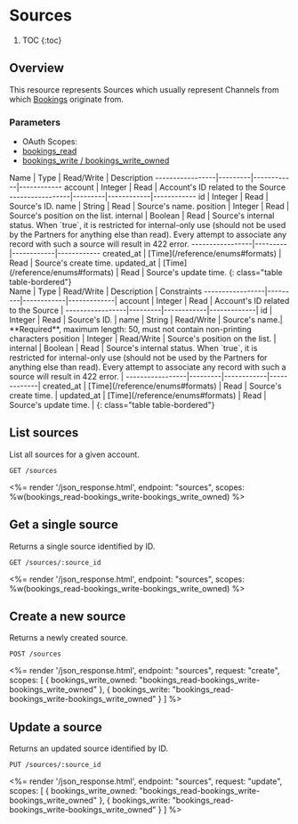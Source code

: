 # Sources

1. TOC
{:toc}

## Overview

This resource represents Sources which usually represent Channels from which [Bookings](/reference/endpoints/Bookings/) originate from.

### Parameters
<ul class="nav nav-pills" role="tablist">
  <li class="disabled"><a>OAuth Scopes:</a></li>
  <li class="active"><a href="#bookings_read" role="tab" data-toggle="pill">bookings_read</a></li>
  <li><a href="#bookings_write-bookings_write_owned" role="tab" data-toggle="pill">bookings_write / bookings_write_owned</a></li>
</ul>
<div class="tab-content" markdown="1">
  <div class="tab-pane active" id="bookings_read" markdown="1">
Name             | Type    | Read/Write | Description
-----------------|---------|------------|------------
account          | Integer | Read       | Account's ID related to the Source
-----------------|---------|------------|------------
id               | Integer | Read       | Source's ID.
name             | String  | Read       | Source's name.
position         | Integer | Read       | Source's position on the list.
internal         | Boolean | Read       | Source's internal status. When `true`, it is restricted for internal-only use (should not be used by the Partners for anything else than read). Every attempt to associate any record with such a source will result in 422 error.
-----------------|---------|------------|------------
created_at       | [Time](/reference/enums#formats) | Read       | Source's create time.
updated_at       | [Time](/reference/enums#formats) | Read       | Source's update time.
{: class="table table-bordered"}
  </div>
  <div class="tab-pane" id="bookings_write-bookings_write_owned" markdown="1">
Name             | Type    | Read/Write | Description | Constraints
-----------------|---------|------------|-------------|
account          | Integer | Read       | Account's ID related to the Source |
-----------------|---------|------------|-------------|
id               | Integer | Read       | Source's ID. |
name             | String  | Read/Write | Source's name.| **Required**, maximum length: 50, must not contain non-printing characters
position         | Integer | Read/Write | Source's position on the list. |
internal         | Boolean | Read       | Source's internal status. When `true`, it is restricted for internal-only use (should not be used by the Partners for anything else than read). Every attempt to associate any record with such a source will result in 422 error. |
-----------------|---------|------------|-------------|
created_at       | [Time](/reference/enums#formats) | Read       | Source's create time. |
updated_at       | [Time](/reference/enums#formats) | Read       | Source's update time. |
{: class="table table-bordered"}
  </div>
</div>

## List sources

List all sources for a given account.

~~~
GET /sources
~~~

<%= render '/json_response.html', endpoint: "sources", scopes: %w(bookings_read-bookings_write-bookings_write_owned) %>

## Get a single source

Returns a single source identified by ID.

~~~
GET /sources/:source_id
~~~

<%= render '/json_response.html', endpoint: "sources", scopes: %w(bookings_read-bookings_write-bookings_write_owned) %>

## Create a new source

Returns a newly created source.

~~~~
POST /sources
~~~~

<%= render '/json_response.html', endpoint: "sources", request: "create",
  scopes: [
    { bookings_write_owned: "bookings_read-bookings_write-bookings_write_owned" },
    { bookings_write: "bookings_read-bookings_write-bookings_write_owned" }
  ] %>

## Update a source

Returns an updated source identified by ID.

~~~
PUT /sources/:source_id
~~~

<%= render '/json_response.html', endpoint: "sources", request: "update",
  scopes: [
    { bookings_write_owned: "bookings_read-bookings_write-bookings_write_owned" },
    { bookings_write: "bookings_read-bookings_write-bookings_write_owned" }
  ] %>
